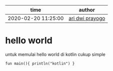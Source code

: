 time | author
-|-
2020-02-20 11:25:00 | [ari dwi prayogo](https://github.com/aridwiprayogo)

# hello world
untuk memulai hello world di kotlin cukup simple

``fun main(){
    println("kotlin")
}``

